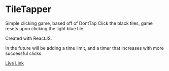 # TileTapper
Simple clicking game, based off of DontTap
Click the black tiles, game resets upon clicking the light blue tile.

Created with ReactJS.

In the future will be adding a time limit, and a timer that increases with more successful clicks.


[Live Link](https://main.d36m191fh9fekn.amplifyapp.com/)
